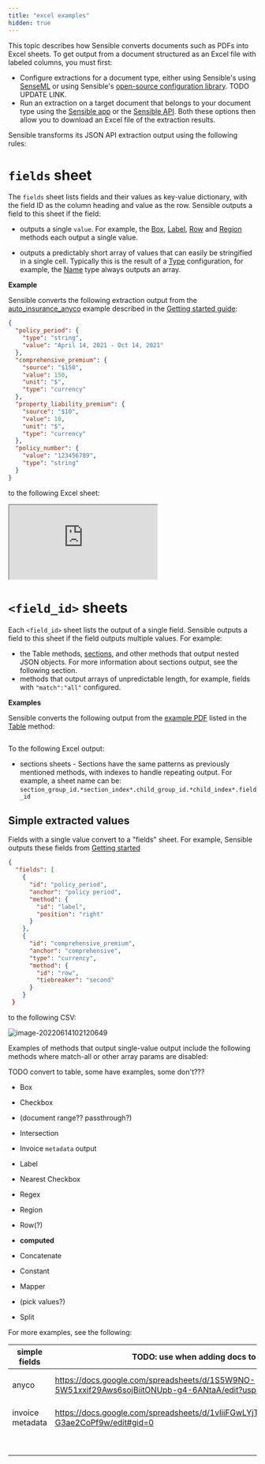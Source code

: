 ```yaml
---
title: "excel examples"
hidden: true
---
```


This topic describes how Sensible converts documents such as PDFs into Excel sheets. To get output from a document structured as an Excel file with labeled columns, you must first:

- Configure extractions for a document type, either using Sensible's using [SenseML](doc:senseml-reference-introduction) or using Sensible's [open-source configuration library](app.sensible.com/library). TODO UPDATE LINK. 
- Run an extraction on a target document that belongs to your document type using the [Sensible app](app.sensible.com/quick-extract) or the [Sensible API](https://docs.sensible.so/reference/choosing-an-endpoint). Both these options then allow you to download an Excel file of the extraction results.

Sensible transforms its JSON API extraction output using the following rules:

`fields` sheet
====

The `fields` sheet lists fields and their values as key-value dictionary, with the field ID as the column heading and value as the row. Sensible outputs a field to this sheet if the field:

- outputs a single `value`. For example, the [Box](doc:box), [Label](doc:label), [Row](doc:row) and [Region](doc:region) methods each output a single value.

- outputs a predictably short array of values that can easily be stringified in a single cell. Typically this is the result of a [Type](doc:types) configuration, for example, the [Name](doc:types#name) type always outputs an array.

**Example** 

Sensible converts the following extraction output from the [auto_insurance_anyco](https://github.com/sensible-hq/sensible-docs/raw/main/readme-sync/assets/v0/pdfs/auto_insurance_anyco.pdf) example described in the [Getting started guide](doc:getting-started):

  ```json
  {
    "policy_period": {
      "type": "string",
      "value": "April 14, 2021 - Oct 14, 2021"
    },
    "comprehensive_premium": {
      "source": "$150",
      "value": 150,
      "unit": "$",
      "type": "currency"
    },
    "property_liability_premium": {
      "source": "$10",
      "value": 10,
      "unit": "$",
      "type": "currency"
    },
    "policy_number": {
      "value": "123456789",
      "type": "string"
    }
  }
  ```


to the  following Excel sheet:

<iframe src="https://docs.google.com/spreadsheets/d/e/2PACX-1vRJO_nwPRVe84ZdAi-gc6mny0zhRO9iz4nclfEKSBFQWHotARcgUkwfcinpGJTzPM4GIoIvf6PcN7zv/pubhtml?widget=true&amp;headers=false"></iframe>

`<field_id>` sheets
====

Each  `<field_id>` sheet lists the output of a single field. Sensible outputs a field to this sheet if the field outputs multiple values. For example: 

- the Table methods, [sections](doc:sections), and other methods that output nested JSON objects. For more information about sections output, see the following section.
- methods that output arrays of unpredictable length, for example, fields with `"match":"all"` configured.

**Examples**

Sensible converts the following output from the [example PDF]() listed in the [Table](doc:table) method:

```json
```

To the following Excel output:



- sections sheets - Sections have the same patterns as previously mentioned methods, with indexes to handle repeating output. For example, a sheet name can be: `section_group_id.*section_index*.child_group_id.*child_index*.field_id` 



Simple extracted values
---

Fields with a single value convert to a "fields" sheet.  For example, Sensible outputs these fields from [Getting started](doc:getting-started)

```json
{
  "fields": [
    {
      "id": "policy_period",
      "anchor": "policy period",
      "method": {
        "id": "label",
        "position": "right"
      }
    },
    {
      "id": "comprehensive_premium",
      "anchor": "comprehensive",
      "type": "currency",
      "method": {
        "id": "row",
        "tiebreaker": "second"
      }
    }
 }      
```

 to the following CSV:

![image-20220614102120649](C:\Users\franc\AppData\Roaming\Typora\typora-user-images\image-20220614102120649.png)

Examples of methods that output single-value output include the following methods where match-all or other array params are disabled:

TODO convert to table, some have examples, some don't??? 

- Box

- Checkbox

- (document range?? passthrough?)

- Intersection

- Invoice `metadata` output

- Label

- Nearest Checkbox

- Regex

- Region

- Row(?)

- **computed**

- Concatenate

- Constant

- Mapper

- (pick values?)

- Split

  

For more examples, see the following: 

| simple fields    | TODO: use when adding docs to topics                         |                                                              |
| ---------------- | ------------------------------------------------------------ | ------------------------------------------------------------ |
| anyco            | https://docs.google.com/spreadsheets/d/1S5W9NO-5W51xxif29Aws6sojBiitONUpb-g4-6ANtaA/edit?usp=sharing | [Getting started][getting-started](doc:getting-started#csv-output) |
| invoice metadata | https://docs.google.com/spreadsheets/d/1vIiiFGwLYjT6CLx9BHBZdur9PdZ50lY-G3ae2CoPf9w/edit#gid=0 | [Invoice][doc:invoice#csv-output]                            |
|                  |                                                              |                                                              |
|                  |                                                              |                                                              |
|                  |                                                              |                                                              |
|                  |                                                              |                                                              |
|                  |                                                              |                                                              |
|                  |                                                              |                                                              |
|                  |                                                              |                                                              |

